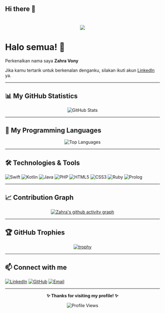 ## Hi there 👋

<h1 align="center">
    <img src="https://readme-typing-svg.herokuapp.com/?
    font=Righteous&size=35&center=true&vCenter=true&width=500&height=70&duration=4000&lines=Hi+There!+👋;+I'm+Zahra+Vonny!;" />
</h1>


# Halo semua! 👋

Perkenalkan nama saya **Zahra Vony**

Jika kamu tertarik untuk berkenalan denganku, silakan ikuti akun [LinkedIn](https://linkedin.com/in/zahra-vony) ya.

---

## 📊 My GitHub Statistics

<div align="center">
  
![GitHub Stats](https://github-readme-stats.vercel.app/api?username=zahravony507&show_icons=true&theme=dark&hide_border=true&bg_color=0D1117&title_color=58A6FF&text_color=C9D1D9&icon_color=58A6FF)

</div>

---

## 🚀 My Programming Languages

<div align="center">

![Top Languages](https://github-readme-stats.vercel.app/api/top-langs/?username=zahravony507&layout=compact&theme=dark&hide_border=true&bg_color=0D1117&title_color=58A6FF&text_color=C9D1D9)

</div>

---

## 🛠️ Technologies & Tools

![Swift](https://img.shields.io/badge/-Swift-FA7343?style=flat-square&logo=swift&logoColor=white)
![Kotlin](https://img.shields.io/badge/-Kotlin-0095D5?style=flat-square&logo=kotlin&logoColor=white)
![Java](https://img.shields.io/badge/-Java-ED8B00?style=flat-square&logo=java&logoColor=white)
![PHP](https://img.shields.io/badge/-PHP-777BB4?style=flat-square&logo=php&logoColor=white)
![HTML5](https://img.shields.io/badge/-HTML5-E34F26?style=flat-square&logo=html5&logoColor=white)
![CSS3](https://img.shields.io/badge/-CSS3-1572B6?style=flat-square&logo=css3&logoColor=white)
![Ruby](https://img.shields.io/badge/-Ruby-CC342D?style=flat-square&logo=ruby&logoColor=white)
![Prolog](https://img.shields.io/badge/-Prolog-74283C?style=flat-square&logo=swi-prolog&logoColor=white)

---

## 📈 Contribution Graph

<div align="center">

[![Zahra's github activity graph](https://github-readme-activity-graph.vercel.app/graph?username=zahravony507&theme=react-dark&hide_border=true&bg_color=0D1117&color=58A6FF&line=58A6FF&point=C9D1D9)](https://github.com/zahravony507)

</div>

---

## 🏆 GitHub Trophies

<div align="center">

[![trophy](https://github-profile-trophy.vercel.app/?username=zahravony507&theme=darkhub&no-frame=true&no-bg=true&margin-w=4)](https://github.com/zahravony507)

</div>

---

## 📫 Connect with me

[![LinkedIn](https://img.shields.io/badge/-LinkedIn-0077B5?style=flat-square&logo=linkedin&logoColor=white)](https://linkedin.com/in/zahra-vony)
[![GitHub](https://img.shields.io/badge/-GitHub-181717?style=flat-square&logo=github&logoColor=white)](https://github.com/zahravony507)
[![Email](https://img.shields.io/badge/-Email-D14836?style=flat-square&logo=gmail&logoColor=white)](mailto:zahra.vony@email.com)

---

<div align="center">
  
**✨ Thanks for visiting my profile! ✨**

![Profile Views](https://komarev.com/ghpvc/?username=zahravony507&color=58A6FF&style=flat-square)

</div>
